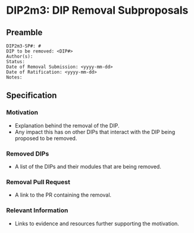 # DIP2m3: DIP Removal Subproposals

## Preamble

```
DIP2m3-SP#: #
DIP to be removed: <DIP#>
Author(s):
Status:
Date of Removal Submission: <yyyy-mm-dd>
Date of Ratification: <yyyy-mm-dd>
Notes:
```

## Specification

### Motivation

- Explanation behind the removal of the DIP.
- Any impact this has on other DIPs that interact with the DIP being proposed to be removed.

### Removed DIPs

- A list of the DIPs and their modules that are being removed.
 
### Removal Pull Request

- A link to the PR containing the removal.

### Relevant Information

- Links to evidence and resources further supporting the motivation.
